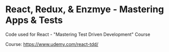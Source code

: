 # React, Redux, & Enzmye - Mastering Apps & Tests

Code used for React - "Mastering Test Driven Development" Course

Course: 
https://www.udemy.com/react-tdd/
